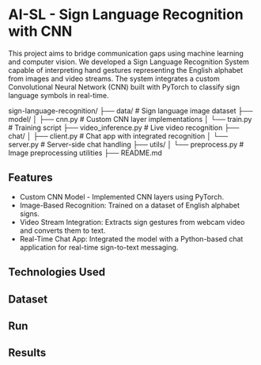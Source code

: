 # AI-SL - Sign Language Recognition with CNN

This project aims to bridge communication gaps using machine learning and computer vision. We developed a Sign Language Recognition System capable of interpreting hand gestures representing the English alphabet from images and video streams. The system integrates a custom Convolutional Neural Network (CNN) built with PyTorch to classify sign language symbols in real-time.

sign-language-recognition/
├── data/                     # Sign language image dataset
├── model/
│   ├── cnn.py                # Custom CNN layer implementations
│   └── train.py              # Training script
├── video_inference.py        # Live video recognition
├── chat/
│   ├── client.py             # Chat app with integrated recognition
│   └── server.py             # Server-side chat handling
├── utils/
│   └── preprocess.py         # Image preprocessing utilities
├── README.md

## Features
 - Custom CNN Model - Implemented CNN layers using PyTorch.
 - Image-Based Recognition: Trained on a dataset of English alphabet signs.
 - Video Stream Integration: Extracts sign gestures from webcam video and converts them to text.
 - Real-Time Chat App: Integrated the model with a Python-based chat application for real-time sign-to-text messaging.

## Technologies Used

## Dataset

## Run

## Results
